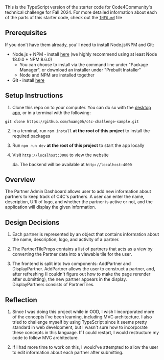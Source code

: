 This is the TypeScript version of the starter code for Code4Community's technical challenge for Fall 2024.
For more detailed information about each of the parts of this starter code, check out the [`INFO.md`](INFO.md) file

## Prerequisites

If you don't have them already, you'll need to install Node.js/NPM and Git:

- Node.js + NPM - install [here](https://nodejs.org/en/download/package-manager) (we highly recommend using at least Node 18.0.0 + NPM 8.6.0)
  - You can choose to install via the command line under "Package Manager", or download an installer under "Prebuilt Installer"
  - Node and NPM are installed together
- Git - install [here](https://git-scm.com/downloads)

## Setup Instructions

1. Clone this repo on to your computer. You can do so with the [desktop app](https://desktop.github.com/), or in a terminal with the following:

```
git clone https://github.com/huang0h/c4c-challenge-sample.git
```

2. In a terminal, run `npm install` **at the root of this project** to install the required packages
3. Run `npm run dev` **at the root of this project** to start the app locally
4. Visit `http://localhost:3000` to view the website

   4a. The backend will be available at `http://localhost:4000`

## Overview

The Partner Admin Dashboard allows user to add new information about partners to keep track of C4C's partners. A user can enter the name, description, URl of logo, and whether the partner is active or not, and the application will display the given information.

## Design Decisions

1. Each partner is represented by an object that contains information about the name, description, logo, and activity of a partner.

2. The PartnerTileProps contains a list of partners that acts as a view by converting the Partner data into a viewable tile for the user.

3. The frontend is split into two components: AddPartner and DisplayPartner. AddPartner allows the user to construct a partner, and, after refreshing (I couldn't figure out how to make the page rerender after submitting), the new partner appears in the display. DisplayPartners consists of PartnerTiles.

## Reflection

1. Since I was doing this project while in OOD, I wish I incorporated more of the concepts I've been learning, including MVC architecture. I also tried to challenge myself by using TypeScript since it seems pretty standard in web development, but I wasn't sure how to incorporate these concepts in this language. If I could restart, I would restructure my code to follow MVC architecture.

2. If I had more time to work on this, I would've attempted to allow the user to edit information about each partner after submitting.
